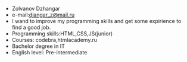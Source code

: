  * Zolvanov Dzhangar
 * e-mail:djangar_z@mail.ru
 * I wand to improve my programming skills and get some expirience to find a good job.
 * Programming skills:HTML,CSS,JS(junior)
 * Courses: codebra,htmlacademy.ru
 * Bachelor degree in IT
 * English level: Pre-intermediate